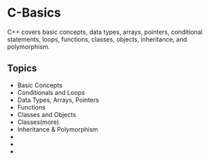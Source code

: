 # C-Basics
C++ covers basic concepts, data types, arrays, pointers, conditional statements, loops, functions, classes, objects, inheritance, and polymorphism.

## Topics 
<ul>
  <li>Basic Concepts
  <li>Conditionals and Loops
  <li>Data Types, Arrays, Pointers
  <li>Functions
  <li>Classes and Objects
  <li>Classes(more)
  <li>Inheritance & Polymorphism
  <li>
  <li>
  <li>
</ul>
